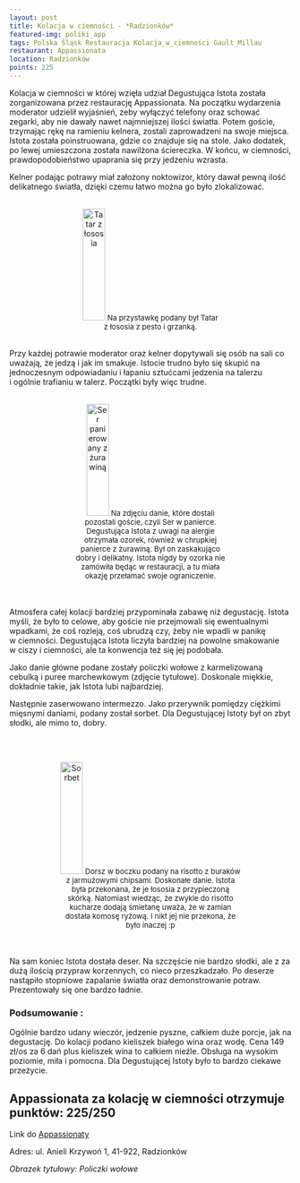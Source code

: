 ```yaml
---
layout: post
title: Kolacja w ciemności - *Radzionków*
featured-img: poliki_app
tags: Polska Śląsk Restauracja Kolacja_w_ciemności Gault_Millau
restaurant: Appassionata
location: Radzionków
points: 225
---
```

Kolacja w ciemności w&nbsp;której wzięła udział Degustująca Istota została zorganizowana przez
restaurację Appassionata.
Na początku wydarzenia moderator udzielił wyjaśnień, żeby wyłączyć telefony oraz schować zegarki,
aby nie dawały nawet najmniejszej ilości światła.
 Potem goście, trzymając rękę na ramieniu kelnera, zostali zaprowadzeni na swoje miejsca.
Istota została poinstruowana, gdzie co znajduje się na stole.
Jako dodatek, po lewej umieszczona została nawilżona ściereczka. W&nbsp;końcu, w&nbsp;ciemności, prawdopodobieństwo
upaprania się przy jedzeniu wzrasta.

Kelner podając potrawy miał założony noktowizor, który dawał pewną ilość delikatnego światła,
 dzięki czemu łatwo można go było zlokalizować.
<br />&ensp;&ensp;&ensp;
<center><div style="width:55%">
   <img src="{{site.url}}/assets/img/posts/tatar_losos.jpg" alt="Tatar z łososia" height="200px" width="40px" />
   <font size="2">
       Na przystawkę podany był Tatar z&nbsp;łososia z&nbsp;pesto i&nbsp;grzanką.
   </font>
</div></center>
<br />

Przy każdej potrawie moderator oraz kelner dopytywali się osób na sali co uważają, że jedzą i&nbsp;jak im smakuje.
 Istocie trudno było się skupić na jednoczesnym odpowiadaniu i&nbsp;łapaniu sztućcami jedzenia na talerzu
  i&nbsp;ogólnie trafianiu w&nbsp;talerz. Początki były więc trudne.
<br />&ensp;&ensp;&ensp;
<center><div style="width:55%">
   <img src="{{site.url}}/assets/img/posts/ser_z_zurawina.jpg" alt="Ser panierowany z żurawiną" height="200px" width="40px" />
   <font size="2">
Na zdjęciu danie, które dostali pozostali goście, czyli Ser w panierce.
 Degustująca Istota z&nbsp;uwagi na alergie otrzymała ozorek, również w&nbsp;chrupkiej panierce z&nbsp;żurawiną.
  Był on zaskakująco dobry i&nbsp;delikatny. Istota nigdy by ozorka nie zamówiła będąc w&nbsp;restauracji,
  a&nbsp;tu miała okazję przełamać swoje ograniczenie.
   </font>
</div></center>
<br />&ensp;&ensp;&ensp;

Atmosfera całej kolacji bardziej przypominała zabawę niż degustację.
Istota myśli, że było to celowe, aby goście nie przejmowali się ewentualnymi wpadkami,
 że coś rozleją, coś ubrudzą czy, żeby nie wpadli w panikę w&nbsp;ciemności.
 Degustująca Istota liczyła bardziej na powolne smakowanie w&nbsp;ciszy i&nbsp;ciemności,
  ale ta konwencja też się jej podobała.

Jako danie główne podane zostały policzki wołowe z&nbsp;karmelizowaną cebulką i&nbsp;puree marchewkowym
 (zdjęcie tytułowe).
 Doskonale miękkie, dokładnie takie, jak Istota lubi najbardziej.

Następnie zaserwowano intermezzo. Jako przerywnik pomiędzy ciężkimi mięsnymi daniami,
 podany został sorbet. Dla Degustującej Istoty był on zbyt słodki, ale mimo to, dobry.

<br />&ensp;&ensp;&ensp;
<center><div style="width:65%">
   <img src="{{site.url}}/assets/img/posts/dorsz_z_boczkiem.jpg" alt="Sorbet" height="200px" width="40px" />
   <font size="2">
    Dorsz w&nbsp;boczku podany na risotto z&nbsp;buraków z&nbsp;jarmużowymi chipsami.
Doskonałe danie. Istota była przekonana, że je łososia z&nbsp;przypieczoną skórką.
Natomiast wiedząc, że zwykle do risotto kucharze dodają śmietanę uważa, że w zamian dostała komosę ryżową.
 I&nbsp;nikt jej nie przekona, że było inaczej :p
   </font>
</div></center>
<br />&ensp;&ensp;&ensp;

Na sam koniec Istota dostała deser. Na szczęście nie bardzo słodki,
ale z&nbsp;za dużą ilością przypraw korzennych, co nieco przeszkadzało.
Po deserze nastąpiło stopniowe zapalanie światła oraz demonstrowanie potraw. Prezentowały się one bardzo ładnie.

### Podsumowanie :
Ogólnie bardzo udany wieczór, jedzenie pyszne, całkiem duże porcje, jak na degustację.
 Do kolacji podano kieliszek białego wina oraz wodę.
 Cena  149 zł/os za 6 dań plus kieliszek wina to całkiem nieźle.
 Obsługa na wysokim poziomie, miła i&nbsp;pomocna.
 Dla Degustującej Istoty było to bardzo ciekawe przeżycie.

## Appassionata za kolację w ciemności otrzymuje punktów: **225/250**
Link do [Appassionaty]

Adres:
ul. Anieli Krzywoń 1,
41-922, Radzionków

_Obrazek tytułowy: Policzki wołowe_

[Appassionaty]: https://appassionata.com.pl/
